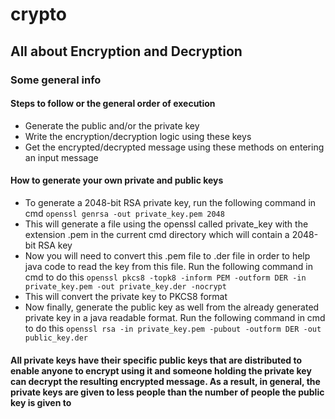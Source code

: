 # crypto
## All about Encryption and Decryption

### Some general info

#### Steps to follow or the general order of execution
* Generate the public and/or the private key
* Write the encryption/decryption logic using these keys
* Get the encrypted/decrypted message using these methods on entering an input message

#### How to generate your own private and public keys
* To generate a 2048-bit RSA private key, run the following command in cmd
`openssl genrsa -out private_key.pem 2048`
* This will generate a file using the openssl called private_key with the extension .pem in the current cmd directory which will contain a 2048-bit RSA key
* Now you will need to convert this .pem file to .der file in order to help java code to read the key from this file. Run the following command in cmd to do this
`openssl pkcs8 -topk8 -inform PEM -outform DER -in private_key.pem -out private_key.der -nocrypt`
* This will convert the private key to PKCS8 format
* Now finally, generate the public key as well from the already generated private key in a java readable format. Run the following command in cmd to do this
`openssl rsa -in private_key.pem -pubout -outform DER -out public_key.der`

#### All private keys have their specific public keys that are distributed to enable anyone to encrypt using it and someone holding the private key can decrypt the resulting encrypted message. As a result, in general, the private keys are given to less people than the number of people the public key is given to 
